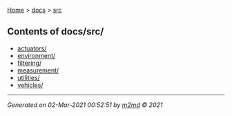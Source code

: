 [Home](../index.md) > [docs](../docs_index.md) > [src](src_index.md)  

## Contents of docs/src/

- [actuators/](actuators/actuators_index.md)
- [environment/](environment/environment_index.md)
- [filtering/](filtering/filtering_index.md)
- [measurement/](measurement/measurement_index.md)
- [utilities/](utilities/utilities_index.md)
- [vehicles/](vehicles/vehicles_index.md)

***

*Generated on 02-Mar-2021 00:52:51 by [m2md](https://github.com/crgnam-research/m2md) © 2021*